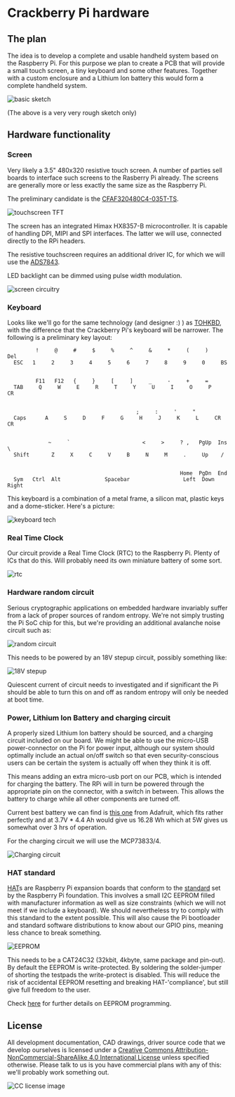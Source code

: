 # Crackberry Pi hardware

## The plan

The idea is to develop a complete and usable handheld system based on the Raspberry Pi. For this purpose we plan to create a PCB that will provide a small touch screen, a tiny keyboard and some other features. Together with a custom enclosure and a Lithium Ion battery this would form a complete handheld system.

![basic sketch](https://github.com/CrackberryPi/hardware/raw/master/images/basic-sketch.png "basic sketch")

(The above is a very very rough sketch only)

## Hardware functionality

### Screen

Very likely a 3.5" 480x320 resistive touch screen. A number of parties sell boards to interface such screens to the Rasberry Pi already. The screens are generally more or less exactly the same size as the Raspberry Pi.

The preliminary candidate is the [CFAF320480C4-035T-TS](https://www.crystalfontz.com/product/CFAF320480C4035TTS#pcn).

![touchscreen TFT](https://github.com/CrackberryPi/hardware/raw/master/images/CFAF320480.jpg "touchscreen TFT")

The screen has an integrated Himax HX8357-B microcontroller. It is capable of handling DPI, MIPI and SPI interfaces. The latter we will use, connected directly to the RPi headers.

The resistive touchscreen requires an additional driver IC, for which we will use the [ADS7843](http://www.farnell.com/datasheets/1822405.pdf).

LED backlight can be dimmed using pulse width modulation.

![screen circuitry](https://github.com/CrackberryPi/hardware/raw/master/images/screen.JPG "screen circuitry")

### Keyboard

Looks like we'll go for the same technology (and designer :) ) as [TOHKBD](https://www.kickstarter.com/projects/2028347278/tohkbd-the-other-half-keyboard-for-your-jolla), with the difference that the Crackberry Pi's keyboard will be narrower. The following is a preliminary key layout:

```
         !     @     #     $     %     ^     &     *     (     )     Del
  ESC   1     2     3     4     5     6     7     8     9     0     BS


         F11   F12   {     }     [     ]     _     -     +     =
  TAB     Q     W     E     R     T     Y     U     I     O     P     CR


                                         ;     :     '     " 
  Caps      A     S     D     F     G     H     J     K     L     CR  CR

    
             ~     `                       <     >     ? ,   PgUp  Ins \
  Shift       Z     X     C     V     B     N     M     .     Up    /


                                                       Home  PgDn  End
  Sym   Ctrl  Alt              Spacebar                 Left  Down  Right
```

This keyboard is a combination of a metal frame, a silicon mat, plastic keys and a dome-sticker. Here's a picture:

![keyboard tech](https://github.com/CrackberryPi/hardware/raw/master/images/keyboard-tech.jpg "keyboard-tech")

### Real Time Clock

Our circuit provide a Real Time Clock (RTC) to the Raspberry Pi. Plenty of ICs that do this. Will probably need its own miniature battery of some sort.


![rtc](https://github.com/CrackberryPi/hardware/raw/master/images/RTC.png)

### Hardware random circuit

Serious cryptographic applications on embedded hardware invariably suffer from a lack of proper sources of random entropy. We're not simply trusting the Pi SoC chip for this, but we're providing an additional avalanche noise circuit such as:

![random circuit](https://github.com/CrackberryPi/hardware/raw/master/images/random-circuit.png)

This needs to be powered by an 18V stepup circuit, possibly something like:

![18V stepup](https://github.com/CrackberryPi/hardware/raw/master/images/18V-stepup.png)

Quiescent current of circuit needs to investigated and if significant the Pi should be able to turn this on and off as random entropy will only be needed at boot time.

### Power, Lithium Ion Battery and charging circuit

A properly sized Lithium Ion battery should be sourced, and a charging circuit included on our board. We might be able to use the micro-USB power-connector on the Pi for power input, although our system should optimally include an actual on/off switch so that even security-conscious users can be certain the system is actually off when they think it is off.

This means adding an extra micro-usb port on our PCB, which is intended for charging the battery. The RPi will in turn be powered through the appropriate pin on the connector, with a switch in between. This allows the battery to charge while all other components are turned off.

Current best battery we can find is [this one](https://www.adafruit.com/products/354) from Adafruit, which fits rather perfectly and at 3.7V * 4.4 Ah would give us 16.28 Wh which at 5W gives us somewhat over 3 hrs of operation.

For the charging circuit we will use the MCP73833/4.

![Charging circuit](https://github.com/CrackberryPi/hardware/raw/master/images/charger.JPG "charging circuit")

### HAT standard

[HAT](http://www.raspberrypi.org/introducing-raspberry-pi-hats/)s are Raspberry Pi expansion boards that conform to the [standard](https://github.com/raspberrypi/hats) set by the Raspberry Pi foundation. This involves a small I2C EEPROM filled with manufacturer information as well as size constraints (which we will not meet if we include a keyboard). We should nevertheless try to comply with this standard to the extent possible. This will also cause the Pi bootloader and standard software distributions to know about our GPIO pins, meaning less chance to break something.

![EEPROM](https://github.com/CrackberryPi/hardware/raw/master/images/HAT.png)

This needs to be a CAT24C32 (32kbit, 4kbyte, same package and pin-out). By default the EEPROM is write-protected. By soldering the solder-jumper of shorting the testpads the write-protect is disabled. This will reduce the risk of accidental EEPROM resetting and breaking HAT-'compliance', but still give full freedom to the user.

Check [here](https://github.com/raspberrypi/hats/blob/master/eeprom-format.md) for further details on EEPROM programming.

## License 

All development documentation, CAD drawings, driver source code that we develop ourselves is licensed under a <a rel="license" href="http://creativecommons.org/licenses/by-nc-sa/4.0/">Creative Commons Attribution-NonCommercial-ShareAlike 4.0 International License</a> unless specified otherwise. Please talk to us is you have commercial plans with any of this: we'll probably work something out.

![CC license image](https://i.creativecommons.org/l/by-nc-sa/4.0/88x31.png "CC BY-NC-SA 4.0 International")
